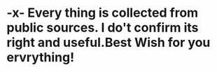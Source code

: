 # -x- Every thing is collected from public sources. I do't confirm its right and useful.Best Wish for you ervrything!
